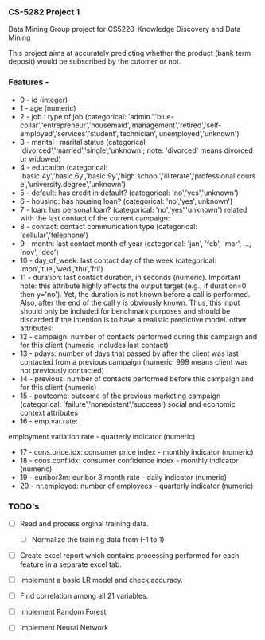 ### CS-5282 Project 1

Data Mining Group project for CS5228-Knowledge Discovery and Data Mining

This project aims at accurately predicting whether the product (bank term deposit) would be subscribed by the cutomer or not.



### Features - 

* 0 - id (integer)
* 1 - age (numeric)
* 2 - job : type of job (categorical: 'admin.','blue-collar','entrepreneur','housemaid','management','retired','self-employed','services','student','technician','unemployed','unknown')
* 3 - marital : marital status (categorical: 'divorced','married','single','unknown'; note: 'divorced' means divorced or widowed)
* 4 - education (categorical: 'basic.4y','basic.6y','basic.9y','high.school','illiterate','professional.course','university.degree','unknown')
* 5 - default: has credit in default? (categorical: 'no','yes','unknown')
* 6 - housing: has housing loan? (categorical: 'no','yes','unknown')
* 7 - loan: has personal loan? (categorical: 'no','yes','unknown') related with the last contact of the current campaign:
* 8 - contact: contact communication type (categorical: 'cellular','telephone') 
* 9 - month: last contact month of year (categorical: 'jan', 'feb', 'mar', ..., 'nov', 'dec')
* 10 - day_of_week: last contact day of the week (categorical: 'mon','tue','wed','thu','fri')
* 11 - duration: last contact duration, in seconds (numeric). Important note: this attribute highly affects the output target (e.g., if duration=0 then y='no'). Yet, the duration is not known before a call is performed. Also, after the end of the call y is obviously known. Thus, this input should only be included for benchmark purposes and should be discarded if the intention is to have a realistic predictive model. other attributes:
* 12 - campaign: number of contacts performed during this campaign and for this client (numeric, includes last contact)
* 13 - pdays: number of days that passed by after the client was last contacted from a previous campaign (numeric; 999 means client was not previously contacted)
* 14 - previous: number of contacts performed before this campaign and for this client (numeric)
* 15 - poutcome: outcome of the previous marketing campaign (categorical: 'failure','nonexistent','success') social and economic context attributes
* 16 - emp.var.rate: 

employment variation rate - quarterly indicator (numeric)
* 17 - cons.price.idx: consumer price index - monthly indicator (numeric) 
* 18 - cons.conf.idx: consumer confidence index - monthly indicator (numeric) 
* 19 - euribor3m: euribor 3 month rate - daily indicator (numeric)
* 20 - nr.employed: number of employees - quarterly indicator (numeric)


### TODO's


- [ ] Read and process orginal training data.
	- [ ] Normalize the training data from (-1 to 1)
- [ ] Create excel report which contains processing performed for each feature in a separate excel tab.
- [ ] Implement a basic LR model and check accuracy.
- [ ] Find correlation among all 21 variables.
- [ ] Implement Random Forest
- [ ] Implement Neural Network


